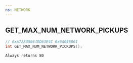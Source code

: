 ```yaml
---
ns: NETWORK
---
```

## GET_MAX_NUM_NETWORK_PICKUPS

```c
// 0xA72835064DD63E4C 0x6A036061
int GET_MAX_NUM_NETWORK_PICKUPS();
```

```
Always returns 80
```

